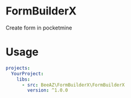 # FormBuilderX
Create form in pocketmine

# Usage
```yml
projects:
  YourProject:
    libs:
      - src: BeeAZ\FormBuilderX\FormBuilderX
        version: ^1.0.0
```
